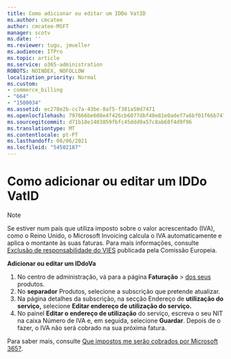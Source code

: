 ```yaml
---
title: Como adicionar ou editar um IDDo VatID
ms.author: cmcatee
author: cmcatee-MSFT
manager: scotv
ms.date: ''
ms.reviewer: tugu, jmueller
ms.audience: ITPro
ms.topic: article
ms.service: o365-administration
ROBOTS: NOINDEX, NOFOLLOW
localization_priority: Normal
ms.custom:
- commerce_billing
- "664"
- "1500034"
ms.assetid: ec278e2b-cc7a-43be-8af5-f381a50d7471
ms.openlocfilehash: 797666be608e4f426cb6077dbf40e81e0adef7a6bf01f66b74722274a01c42c7
ms.sourcegitcommit: d71b18e1403859fbfc45ddd9a57c8ab68f4d9f96
ms.translationtype: MT
ms.contentlocale: pt-PT
ms.lasthandoff: 08/06/2021
ms.locfileid: "54502187"
---
```

# <a name="how-to-add-or-edit-a-vatid"></a>Como adicionar ou editar um IDDo VatID

> [!NOTE]
> Se estiver num país que utiliza imposto sobre o valor acrescentado (IVA), como o Reino Unido, o Microsoft Invoicing calcula o IVA automaticamente e aplica o montante às suas faturas. Para mais informações, consulte [Exclusão de responsabilidade do VIES](https://go.microsoft.com/fwlink/p/?LinkID=841741) publicada pela Comissão Europeia.

**Adicionar ou editar um IDdoVa**

1. No centro de administração, vá para a página **Faturação** \> [dos seus](https://go.microsoft.com/fwlink/p/?linkid=842054) produtos.
2. No **separador** Produtos, selecione a subscrição que pretende atualizar.
3. Na página detalhes da subscrição, na secção Endereço de **utilização do serviço,** selecione **Editar endereço de utilização do serviço.**
4. No painel **Editar o endereço de utilização** do serviço, escreva o seu NIT na caixa Número de IVA e, em seguida, selecione **Guardar**.  Depois de o fazer, o IVA não será cobrado na sua próxima fatura.

Para saber mais, consulte [Que impostos me serão cobrados por Microsoft 365?](/microsoft-365/commerce/billing-and-payments/tax-information#what-tax-will-i-be-charged).